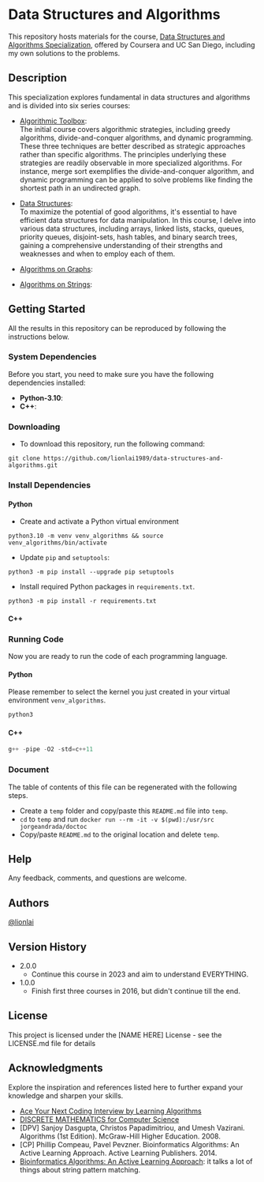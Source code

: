 # Data Structures and Algorithms

This repository hosts materials for the course,
[Data Structures and Algorithms Specialization](https://www.coursera.org/specializations/data-structures-algorithms),
offered by Coursera and UC San Diego, including my own solutions to the problems.

## Description

This specialization explores fundamental in data structures and algorithms and is
divided into six series courses:

-   [Algorithmic Toolbox](https://github.com/lionlai1989/data-structures-and-algorithms/tree/master/C1-Algorithmic_Toolbox):  
    The initial course covers algorithmic strategies, including greedy algorithms,
    divide-and-conquer algorithms, and dynamic programming. These three techniques are
    better described as strategic approaches rather than specific algorithms. The
    principles underlying these strategies are readily observable in more specialized
    algorithms. For instance, merge sort exemplifies the divide-and-conquer algorithm,
    and dynamic programming can be applied to solve problems like finding the shortest
    path in an undirected graph.

-   [Data Structures](https://github.com/lionlai1989/data-structures-and-algorithms/tree/master/C2-Data_Structures):  
    To maximize the potential of good algorithms, it's essential to have efficient data
    structures for data manipulation. In this course, I delve into various data
    structures, including arrays, linked lists, stacks, queues, priority queues,
    disjoint-sets, hash tables, and binary search trees, gaining a comprehensive
    understanding of their strengths and weaknesses and when to employ each of them.

-   [Algorithms on Graphs](https://github.com/lionlai1989/data-structures-and-algorithms/tree/master/C3-Algorithms_on_Graphs):

-   [Algorithms on Strings](https://github.com/lionlai1989/data-structures-and-algorithms/tree/master/C4-Algorithms_on_Strings):

## Getting Started

All the results in this repository can be reproduced by following the instructions
below.

### System Dependencies

Before you start, you need to make sure you have the following dependencies installed:

-   **Python-3.10**:
-   **C++**:

### Downloading

-   To download this repository, run the following command:

```shell
git clone https://github.com/lionlai1989/data-structures-and-algorithms.git
```

### Install Dependencies

#### Python

-   Create and activate a Python virtual environment

```
python3.10 -m venv venv_algorithms && source venv_algorithms/bin/activate
```

-   Update `pip` and `setuptools`:

```
python3 -m pip install --upgrade pip setuptools
```

-   Install required Python packages in `requirements.txt`.

```
python3 -m pip install -r requirements.txt
```

#### C++

### Running Code

Now you are ready to run the code of each programming language.

#### Python

Please remember to select the kernel you just created in your virtual environment
`venv_algorithms`.

```python
python3
```

#### C++

```cpp
g++ -pipe -O2 -std=c++11
```

### Document

The table of contents of this file can be regenerated with the following steps.

-   Create a `temp` folder and copy/paste this `README.md` file into `temp`.
-   `cd` to `temp` and run `docker run --rm -it -v $(pwd):/usr/src jorgeandrada/doctoc`
-   Copy/paste `README.md` to the original location and delete `temp`.

## Help

Any feedback, comments, and questions are welcome.

## Authors

[@lionlai](https://github.com/lionlai1989)

## Version History

-   2.0.0
    -   Continue this course in 2023 and aim to understand EVERYTHING.
-   1.0.0
    -   Finish first three courses in 2016, but didn't continue till the end.

## License

This project is licensed under the [NAME HERE] License - see the LICENSE.md file for
details

## Acknowledgments

Explore the inspiration and references listed here to further expand your knowledge and
sharpen your skills.

-   [Ace Your Next Coding Interview by Learning Algorithms](https://stepik.org/course/102772/promo?utm_source=bookwebpage&utm_medium=intro)
-   [DISCRETE MATHEMATICS for Computer Science](http://discrete-math.tilda.ws/?utm_source=coursera&utm_medium=reading&utm_campaign=toolbox)
-   [DPV] Sanjoy Dasgupta, Christos Papadimitriou, and Umesh Vazirani. Algorithms (1st
    Edition). McGraw-Hill Higher Education. 2008.
-   [CP] Phillip Compeau, Pavel Pevzner. Bioinformatics Algorithms: An Active Learning
    Approach. Active Learning Publishers. 2014.
-   [Bioinformatics Algorithms: An Active Learning Approach](): it talks a lot of things
    about string pattern matching.
